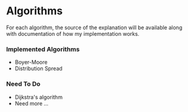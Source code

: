 # Algorithms

For each algorithm, the source of the explanation will be available along with documentation of how my implementation works.

### Implemented Algorithms 
- Boyer-Moore
- Distribution Spread


### Need To Do 
- Dijkstra's algorithm 
- Need more ...
